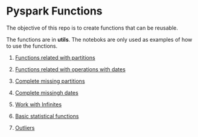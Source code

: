 # Pyspark Functions

The objective of this repo is to create functions that can be reusable.


The functions are in **utils**. The noteboks are only used as examples of how to use the functions.

1. [Functions related with partitions](./Partitions.ipynb)

2. [Functions related with operations with dates](./OperationsWithDates.ipynb)

3. [Complete missing partitions](./CompleteMissingPartitions.ipynb)

4. [Complete missingh dates](./CompleteMissingDays.ipynb)

5. [Work with Infinites](./WorkWithInfinites.ipynb)

6. [Basic statistical functions](./BasicStatisticalFunctions.ipynb)

7. [Outliers](./Outliers_values_test.ipynb)